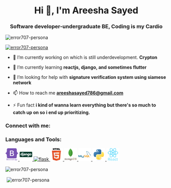 <link rel="stylesheet" href="https://stackpath.bootstrapcdn.com/bootstrap/4.1.3/css/bootstrap.min.css" integrity="sha384-MCw98/SFnGE8fJT3GXwEOngsV7Zt27NXFoaoApmYm81iuXoPkFOJwJ8ERdknLPMO" crossorigin="anonymous">
<h1 align="center">Hi 👋, I'm Areesha Sayed</h1>
<h3 align="center">Software developer-undergraduate BE, Coding is my Cardio</h3>

<p align="left"> <img src="https://komarev.com/ghpvc/?username=error707-persona&label=Profile%20views&color=0e75b6&style=flat" alt="error707-persona" /> </p>

<p align="left"> <a href="https://github.com/ryo-ma/github-profile-trophy"><img src="https://github-profile-trophy.vercel.app/?username=error707-persona" alt="error707-persona" /></a> </p>

- 🔭 I’m currently working on which is still underdevelopment. **Crypton**

- 🌱 I’m currently learning **reactjs, django, and sometimes flutter**

- 🤝 I’m looking for help with **signature verification system using siamese network**

- 📫 How to reach me **areeshasayed786@gmail.com**

- ⚡ Fun fact **i kind of wanna learn everything but there's so much to catch up on so i end up prioritizing.**

<h3 align="left">Connect with me:</h3>
<p align="left">
</p>

<h3 align="left">Languages and Tools:</h3>
<p align="left"> <a href="https://getbootstrap.com" target="_blank" rel="noreferrer"> <img src="https://raw.githubusercontent.com/devicons/devicon/master/icons/bootstrap/bootstrap-plain-wordmark.svg" alt="bootstrap" width="40" height="40"/> </a> <a href="https://www.djangoproject.com/" target="_blank" rel="noreferrer"> <img src="https://raw.githubusercontent.com/devicons/devicon/master/icons/django/django-original.svg" alt="django" width="40" height="40"/> </a> <a href="https://flask.palletsprojects.com/" target="_blank" rel="noreferrer"> <img src="https://www.vectorlogo.zone/logos/pocoo_flask/pocoo_flask-icon.svg" alt="flask" width="40" height="40"/> </a> <a href="https://www.w3.org/html/" target="_blank" rel="noreferrer"> <img src="https://raw.githubusercontent.com/devicons/devicon/master/icons/html5/html5-original-wordmark.svg" alt="html5" width="40" height="40"/> </a> <a href="https://www.mongodb.com/" target="_blank" rel="noreferrer"> <img src="https://raw.githubusercontent.com/devicons/devicon/master/icons/mongodb/mongodb-original-wordmark.svg" alt="mongodb" width="40" height="40"/> </a> <a href="https://www.mysql.com/" target="_blank" rel="noreferrer"> <img src="https://raw.githubusercontent.com/devicons/devicon/master/icons/mysql/mysql-original-wordmark.svg" alt="mysql" width="40" height="40"/> </a> <a href="https://www.python.org" target="_blank" rel="noreferrer"> <img src="https://raw.githubusercontent.com/devicons/devicon/master/icons/python/python-original.svg" alt="python" width="40" height="40"/> </a> <a href="https://reactjs.org/" target="_blank" rel="noreferrer"> <img src="https://raw.githubusercontent.com/devicons/devicon/master/icons/react/react-original-wordmark.svg" alt="react" width="40" height="40"/> </a> </p>

<div class="row">
<div class="col-sm-6"><p><img align="center" float="left" src="https://github-readme-stats.vercel.app/api/top-langs?username=error707-persona&show_icons=true&locale=en&layout=compact" alt="error707-persona" /></p></div>

<div class="col-sm-6"><p>&nbsp;<img align="center" float="right" src="https://github-readme-stats.vercel.app/api?username=error707-persona&show_icons=true&locale=en" alt="error707-persona" /></p></div>
  </div>

